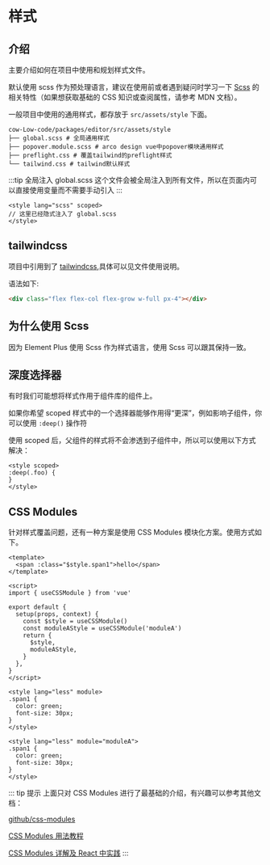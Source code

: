 # 样式

## 介绍

主要介绍如何在项目中使用和规划样式文件。

默认使用 scss 作为预处理语言，建议在使用前或者遇到疑问时学习一下 [Scss](https://sass-lang.com/) 的相关特性（如果想获取基础的 CSS 知识或查阅属性，请参考 MDN 文档）。

一般项目中使用的通用样式，都存放于 `src/assets/style` 下面。

```text
cow-Low-code/packages/editor/src/assets/style
├── global.scss # 全局通用样式
├── popover.module.scss # arco design vue中popover模块通用样式
├── preflight.css # 覆盖tailwind的preflight样式
└── tailwind.css # tailwind默认样式
```

:::tip 全局注入
global.scss 这个文件会被全局注入到所有文件，所以在页面内可以直接使用变量而不需要手动引入
:::

```vue
<style lang="scss" scoped>
// 这里已经隐式注入了 global.scss
</style>
```

## tailwindcss

项目中引用到了 [tailwindcss](https://tailwindcss.com/docs),具体可以见文件使用说明。

语法如下:

```html
<div class="flex flex-col flex-grow w-full px-4"></div>
```

## 为什么使用 Scss

因为 Element Plus 使用 Scss 作为样式语言，使用 Scss 可以跟其保持一致。

## 深度选择器

有时我们可能想将样式作用于组件库的组件上。

如果你希望 scoped 样式中的一个选择器能够作用得“更深”，例如影响子组件，你可以使用 `:deep()` 操作符

使用 scoped 后，父组件的样式将不会渗透到子组件中，所以可以使用以下方式解决：

```vue
<style scoped>
:deep(.foo) {
}
</style>
```

## CSS Modules

针对样式覆盖问题，还有一种方案是使用 CSS Modules 模块化方案。使用方式如下。

```vue
<template>
  <span :class="$style.span1">hello</span>
</template>

<script>
import { useCSSModule } from 'vue'

export default {
  setup(props, context) {
    const $style = useCSSModule()
    const moduleAStyle = useCSSModule('moduleA')
    return {
      $style,
      moduleAStyle,
    }
  },
}
</script>

<style lang="less" module>
.span1 {
  color: green;
  font-size: 30px;
}
</style>

<style lang="less" module="moduleA">
.span1 {
  color: green;
  font-size: 30px;
}
</style>
```

::: tip 提示
上面只对 CSS Modules 进行了最基础的介绍，有兴趣可以参考其他文档：

[github/css-modules](https://github.com/css-modules/css-modules)

[CSS Modules 用法教程](http://www.ruanyifeng.com/blog/2016/06/css_modules.html)

[CSS Modules 详解及 React 中实践](https://github.com/camsong/blog/issues/5)
:::
